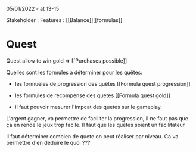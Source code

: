 05/01/2022 - at 13-15

Stakeholder : 
Features : [[Balance]][[formulas]]


#  Quest

Quest allow to win gold => [[Purchases possible]]


Quelles sont les formules à déterminer pour les quêtes:
- les formueles de progression des quêtes
[[Formula quest progression]]

- les formules de recompense des quetes
[[Formula quest gold]]

- il faut pouvoir mesurer l'impcat des quetes sur le gameplay.

L'argent gagner, va permettre de faciliter la progression, il ne faut pas que ça en rende le jeux trop facile. Il faut que les quêtes soient un facilitateur

Il faut déterminer combien de quete on peut réaliser par niveau.
Ca va permettre d'en déduire le quoi ??? 


